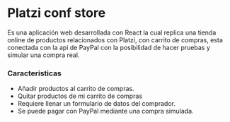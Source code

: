 # Platzi conf store

Es una aplicación web desarrollada con React la cual replica una tienda online de productos relacionados con Platzi, con carrito de compras, esta conectada con la api de PayPal con la posibilidad de hacer pruebas y simular una compra real.

### Caracteristicas

- Añadir productos al carrito de compras.
- Quitar productos de mi carrito de compras
- Requiere llenar un formulario de datos del comprador.
- Se puede pagar con PayPal mediante una compra simulada.


